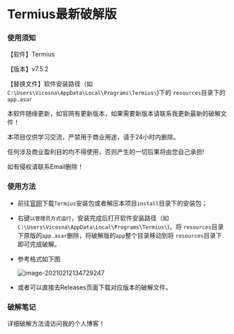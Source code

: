 # Termius最新破解版
### 使用须知

【软件】Termius

【版本】v7.5.2

【替换文件】软件安装路径（如`C:\Users\Vicosna\AppData\Local\Programs\Termius\`)下的 `resources`目录下的`app.asar`

本软件随缘更新，如官网有更新版本，如果需要新版本请联系我更新最新的破解文件！

本项目仅供学习交流，严禁用于商业用途，请于24小时内删除。

任何涉及商业盈利目的均不得使用，否则产生的一切后果将由您自己承担!

如有侵权请联系Email删除！

### 使用方法

- 前往[官网](https://termius.com/)下载`Termius`安装包或者解压本项目`install`目录下的安装包；

- 右键`以管理员方式运行`，安装完成后打开软件安装路径（如`C:\Users\Vicosna\AppData\Local\Programs\Termius\`)，将 `resources`目录下原版的`app.asar`删除，将破解版的`app`整个目录移动到将 `resources`目录下即可完成破解。

- 参考格式如下图

  ![image-20210212134729247](https://cdn.jsdelivr.net/gh/vicosna/PicBed@master/2021/02/20210212134748.png)

- 或者可以直接去Releases页面下载对应版本的破解文件。

### 破解笔记

详细破解方法请访问我的个人博客！